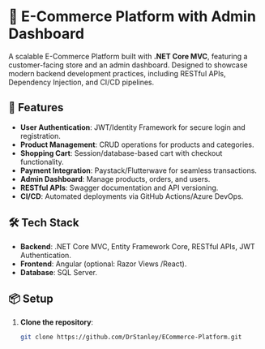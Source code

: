 # 🛒 E-Commerce Platform with Admin Dashboard

A scalable E-Commerce Platform built with **.NET Core MVC**, featuring a customer-facing store and an admin dashboard. Designed to showcase modern backend development practices, including RESTful APIs, Dependency Injection, and CI/CD pipelines.

## 🚀 Features

- **User Authentication**: JWT/Identity Framework for secure login and registration.
- **Product Management**: CRUD operations for products and categories.
- **Shopping Cart**: Session/database-based cart with checkout functionality.
- **Payment Integration**: Paystack/Flutterwave for seamless transactions.
- **Admin Dashboard**: Manage products, orders, and users.
- **RESTful APIs**: Swagger documentation and API versioning.
- **CI/CD**: Automated deployments via GitHub Actions/Azure DevOps.

## 🛠️ Tech Stack

- **Backend**: .NET Core MVC, Entity Framework Core, RESTful APIs, JWT Authentication.
- **Frontend**: Angular (optional: Razor Views /React).
- **Database**: SQL Server.

## 📦 Setup

1. **Clone the repository**:
   ```bash
   git clone https://github.com/DrStanley/ECommerce-Platform.git
